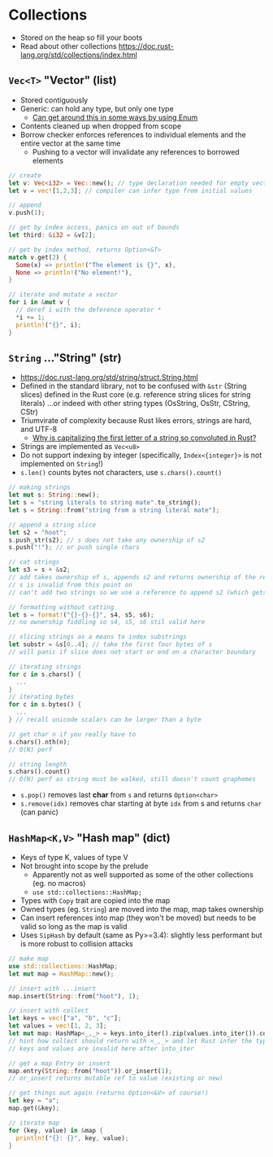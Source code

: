 # Collections

* Stored on the heap so fill your boots
* Read about other collections https://doc.rust-lang.org/std/collections/index.html

## `Vec<T>` "Vector" (list)

* Stored contiguously
* Generic: can hold any type, but only one type
  * [Can get around this in some ways by using Enum](https://doc.rust-lang.org/book/ch08-01-vectors.html#using-an-enum-to-store-multiple-types)
* Contents cleaned up when dropped from scope
* Borrow checker enforces references to individual elements and the entire vector at the same time
   * Pushing to a vector will invalidate any references to borrowed elements

```rust
// create
let v: Vec<i32> = Vec::new(); // type declaration needed for empty vector
let v = vec![1,2,3]; // compiler can infer type from initial values
```

```rust
// append
v.push(1);
```

```rust
// get by index access, panics on out of bounds
let third: &i32 = &v[2];
```

```rust
// get by index method, returns Option<&T>
match v.get(2) {
  Some(x) => println!("The element is {}", x),
  None => println!("No element!"),
}
```

```rust
// iterate and mutate a vector
for i in &mut v {
  // deref i with the deference operator *
  *i += 1;
  println!("{}", i);
}
```


## `String` ..."String" (str)

* https://doc.rust-lang.org/std/string/struct.String.html
* Defined in the standard library, not to be confused with `&str` (String slices) defined in the Rust core (e.g. reference string slices for string literals) ...or indeed with other string types (OsString, OsStr, CString, CStr) 
* Triumvirate of complexity because Rust likes errors, strings are hard, and UTF-8
  * [Why is capitalizing the first letter of a string so convoluted in Rust?
](https://stackoverflow.com/questions/38406793/why-is-capitalizing-the-first-letter-of-a-string-so-convoluted-in-rust)
* Strings are implemented as `Vec<u8>`
* Do not support indexing by integer (specifically, `Index<{integer}>` is not implemented on `String`!)
* `s.len()` counts bytes not characters, use `s.chars().count()`

```rust
// making strings
let mut s: String::new();
let s = "string literals to string mate".to_string();
let s = String::from("string from a string literal mate");
```

```rust
// append a string slice
let s2 = "hoot";
s.push_str(s2); // s does not take any ownership of s2
s.push("!"); // or push single chars
```

```rust
// cat strings
let s3 = s + &s2;
// add takes ownership of s, appends s2 and returns ownership of the result to s3
// s is invalid from this point on
// can't add two strings so we use a reference to append s2 (which gets co-erced to &str)
```

```rust
// formatting without catting
let s = format!("{}-{}-{}", s4, s5, s6);
// no ownership fiddling so s4, s5, s6 stil valid here
```

```rust
// slicing strings as a means to index substrings
let substr = &s[0..4]; // take the first four bytes of s
// will panic if slice does not start or end on a character boundary
```

```rust
// iterating strings
for c in s.chars() {
  ...
}
// iterating bytes
for c in s.bytes() {
  ...
} // recall unicode scalars can be larger than a byte
```

```rust
// get char n if you really have to
s.chars().nth(n);
// O(N) perf
```

```rust
// string length
s.chars().count()
// O(N) perf as string must be walked, still doesn't count graphemes
```

* `s.pop()` removes last **char** from `s` and returns `Option<char>`
* `s.remove(idx)` removes char starting at byte `idx` from s and returns `char` (can panic)

## `HashMap<K,V>` "Hash map" (dict)

* Keys of type K, values of type V
* Not brought into scope by the prelude
  * Apparently not as well supported as some of the other collections (eg. no macros)
  * `use std::collections::HashMap;`
* Types with `Copy` trait are copied into the map
* Owned types (eg. `String`) are moved into the map, map takes ownership
* Can insert references into map (they won't be moved) but needs to be valid so long as the map is valid
* Uses `SipHash` by default (same as Py>=3.4): slightly less performant but is more robust to collision attacks

```rust
// make map
use std::collections::HashMap;
let mut map = HashMap::new();
```

```rust
// insert with ...insert
map.insert(String::from("hoot"), 1);
```

```rust
// insert with collect
let keys = vec!["a", "b", "c"];
let values = vec![1, 2, 3];
let mut map: HashMap<_,_> = keys.into_iter().zip(values.into_iter()).collect();
// hint how collect should return with <_,_> and let Rust infer the types
// keys and values are invalid here after into_iter
```

```rust
// get a map Entry or insert
map.entry(String::from("hoot")).or_insert(1);
// or_insert returns mutable ref to value (existing or new)
```

```rust
// get things out again (returns Option<&V> of course!)
let key = "a";
map.get(&key);
```

```rust
// iterate map
for (key, value) in &map {
  println!("{}: {}", key, value);
}
```

